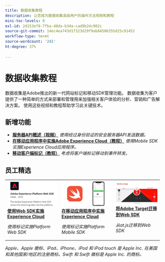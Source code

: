 ```yaml
---
title: 数据收集教程
description: 让您成为数据收集高级用户的操作方法视频和教程
mini-toc-levels: 0
exl-id: 2d153ef8-7fba-40da-b34a-cad9b24c902c
source-git-commit: 14ec4ea743d1f323d29f9ab84506355d25c91452
workflow-type: tm+mt
source-wordcount: '241'
ht-degree: 37%

---
```


# 数据收集教程

数据收集是Adobe推出的新一代网站标记和移动SDK管理功能。 数据收集为客户提供了一种简单的方式来部署和管理用来加强相关客户体验的分析、营销和广告解决方案。 使用这些视频和教程帮助学习此关键技术。

<div id="whats-new-section">

## 新增功能

* **[服务器API概述（视频）](server-api/overview.md)**
  *使用经过身份验证的安全服务器API发送数据。*
* **[在移动应用程序中实施Adobe Experience Cloud（教程）](https://experienceleague.adobe.com/docs/platform-learn/implement-mobile-sdk/overview.html?lang=zh-Hans)**
  *使用Mobile SDK实施Experience Cloud应用程序。*
* **[移动客户端标记（教程）](event-forwarding/consider-moving-tags.md)**
  *考虑将客户端标记移动到事件转发。*

</div>

<div id="recs-overview-body-1"></div>
<div id="recs-overview-body-2"></div>
<div id="recs-overview-body-3"></div>
<div id="recs-overview-body-4"></div>
<div id="recs-overview-body-5"></div>
<div id="recs-overview-body-6"></div>

<div id="staff-picks-section">

## 员工精选

<table>
<tr>
  <td>
    <a href="https://experienceleague.adobe.com/docs/platform-learn/implement-web-sdk/overview.html?lang=zh-Hans" target="_blank">
      <img alt="利用 Web SDK 实施 Adobe Experience Cloud" src="assets/thumb_websdk.png" />
    </a>
    <div>
      <a href="https://experienceleague.adobe.com/docs/platform-learn/implement-web-sdk/overview.html?lang=zh-Hans" target="_blank">
    <strong>使用Web SDK实施Experience Cloud</strong>
    </a>
    </div>
    <p>
    <em>使用标记实施Platform Web SDK</em>
    <p>
  </td>
  <td>
    <a href="https://experienceleague.adobe.com/docs/platform-learn/implement-mobile-sdk/overview.html?lang=zh-Hans" target="_blank">
      <img alt="在移动应用程序中实施" src="assets/thumb_swift.png" />
    </a>
    <div>
      <a href="https://experienceleague.adobe.com/docs/platform-learn/implement-mobile-sdk/overview.html?lang=zh-Hans" target="_blank">
    <strong>在移动应用程序中实施Experience Cloud</strong>
    </a>
    </div>
    <p>
    <em>使用标记实施Platform Mobile SDK</em>
    <p>
  </td>
  <td>
    <a href="https://experienceleague.adobe.com/docs/platform-learn/migrate-target-to-websdk/introduction.html" target="_blank">
      <img alt="将Target迁移到Web SDK" src="assets/thumb_targetWebSdk.jpg" />
    </a>
    <div>
      <a href="https://experienceleague.adobe.com/docs/platform-learn/migrate-target-to-websdk/introduction.html" target="_blank">
    <strong>将Adobe Target迁移到Web SDK</strong>
    </a>
    </div>
    <p>
    <em>从at.js迁移到Web SDK</em>
    <p>
  </td>
</tr>
</table>

</div>

*Apple、Apple 徽标、iPad、iPhone、iPod 和 iPod touch 是 Apple Inc. 在美国和其他国家/地区的注册商标。Swift 和 Swift 徽标是 Apple Inc. 的商标。*
